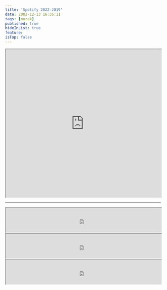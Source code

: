 ```yaml
---
title: 'Spotify 2022-2019'
date: 2002-12-13 16:36:11
tags: [muzak]
published: true
hideInList: true
feature: 
isTop: false
---
```

<iframe src="https://open.spotify.com/embed/playlist/0P8tFqV2YxtM3mdYtwaRaa" width="100%" height="480"></iframe>

------

<iframe src="https://open.spotify.com/embed/playlist/3YnzdqRonvgi8uJdu3fLOK" width="100%" height="80"></iframe>

<iframe src="https://open.spotify.com/embed/playlist/4YQX6yTvteARuOf329bwBq" width="100%" height="80"></iframe>

<iframe src="https://open.spotify.com/embed/playlist/5XeJ2zxtf7AfwmUh1lvrN8" width="100%" height="80"></iframe>